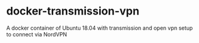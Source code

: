# docker-transmission-vpn
A docker container of Ubuntu 18.04 with transmission and open vpn setup to connect via NordVPN
